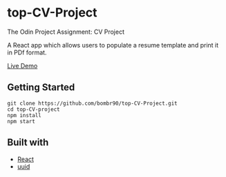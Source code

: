
# top-CV-Project
The Odin Project Assignment: CV Project

A React app which allows users to populate a resume template and print it in PDf format.

[Live Demo](http://bombr90.github.io/top-CV-Project/)

## Getting Started
```
git clone https://github.com/bombr90/top-CV-Project.git
cd top-CV-project
npm install
npm start
```

## Built with 
- [React](https://reactjs.org/)
- [uuid](https://www.npmjs.com/package/uuid)